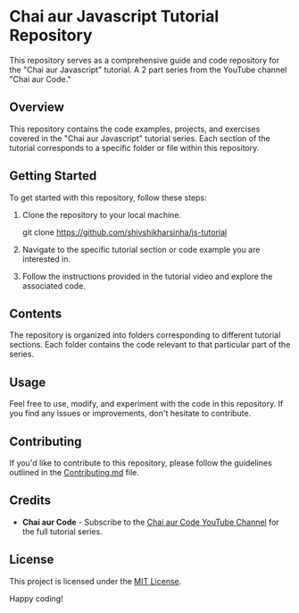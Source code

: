 # Chai aur Javascript Tutorial Repository

This repository serves as a comprehensive guide and code repository for the "Chai aur Javascript" tutorial.
A 2 part series from the YouTube channel "Chai aur Code."

## Overview

This repository contains the code examples, projects, and exercises covered in the "Chai aur Javascript" tutorial series.
Each section of the tutorial corresponds to a specific folder or file within this repository.

## Getting Started

To get started with this repository, follow these steps:

1. Clone the repository to your local machine.
   
   git clone <https://github.com/shivshikharsinha/js-tutorial>

2. Navigate to the specific tutorial section or code example you are interested in.

3. Follow the instructions provided in the tutorial video and explore the associated code.

## Contents

The repository is organized into folders corresponding to different tutorial sections.
Each folder contains the code relevant to that particular part of the series.

## Usage

Feel free to use, modify, and experiment with the code in this repository.
If you find any issues or improvements, don't hesitate to contribute.

## Contributing

If you'd like to contribute to this repository, please follow the guidelines outlined in the [Contributing.md](Contributing.md) file.

## Credits

- **Chai aur Code** - Subscribe to the [Chai aur Code YouTube Channel](https://www.youtube.com/chaiaurcode) for the full tutorial series.

## License

This project is licensed under the [MIT License](LICENSE).

Happy coding!

